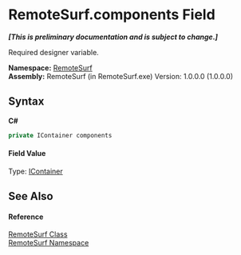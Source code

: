 # RemoteSurf.components Field
 _**\[This is preliminary documentation and is subject to change.\]**_

Required designer variable.

**Namespace:**&nbsp;<a href="Documentation.md">RemoteSurf</a><br />**Assembly:**&nbsp;RemoteSurf (in RemoteSurf.exe) Version: 1.0.0.0 (1.0.0.0)

## Syntax

**C#**<br />
``` C#
private IContainer components
```


#### Field Value
Type: <a href="http://msdn2.microsoft.com/en-us/library/z7xdfy67" target="_self">IContainer</a>

## See Also


#### Reference
<a href="Documentation.md">RemoteSurf Class</a><br /><a href="Documentation.md">RemoteSurf Namespace</a><br />